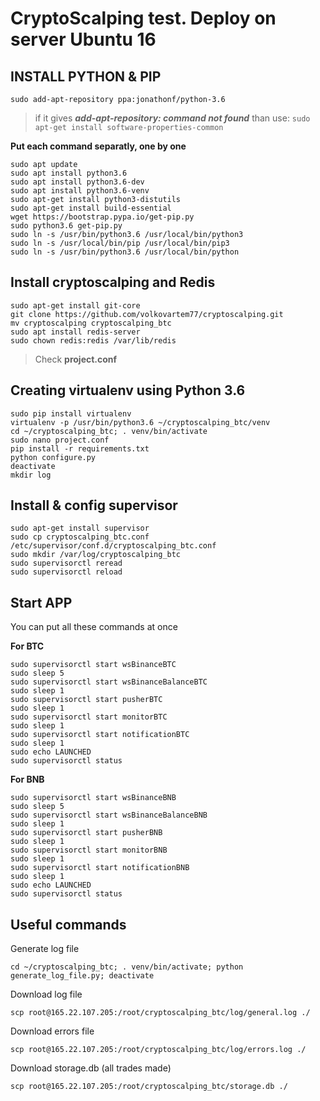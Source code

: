 # CryptoScalping test. Deploy on server Ubuntu 16

## INSTALL PYTHON & PIP

`sudo add-apt-repository ppa:jonathonf/python-3.6`  

> if it gives  ***add-apt-repository: command not found***   than use: `sudo apt-get install software-properties-common`

**Put each command separatly, one by one**
```
sudo apt update
sudo apt install python3.6
sudo apt install python3.6-dev
sudo apt install python3.6-venv
sudo apt-get install python3-distutils
sudo apt-get install build-essential
wget https://bootstrap.pypa.io/get-pip.py
sudo python3.6 get-pip.py
sudo ln -s /usr/bin/python3.6 /usr/local/bin/python3
sudo ln -s /usr/local/bin/pip /usr/local/bin/pip3
sudo ln -s /usr/bin/python3.6 /usr/local/bin/python
```



## Install cryptoscalping and Redis

```
sudo apt-get install git-core
git clone https://github.com/volkovartem77/cryptoscalping.git
mv cryptoscalping cryptoscalping_btc
sudo apt install redis-server
sudo chown redis:redis /var/lib/redis
```

> Check **project.conf**


## Creating virtualenv using Python 3.6

```
sudo pip install virtualenv
virtualenv -p /usr/bin/python3.6 ~/cryptoscalping_btc/venv
cd ~/cryptoscalping_btc; . venv/bin/activate
sudo nano project.conf
pip install -r requirements.txt
python configure.py
deactivate
mkdir log
```


## Install & config supervisor


```
sudo apt-get install supervisor
sudo cp cryptoscalping_btc.conf /etc/supervisor/conf.d/cryptoscalping_btc.conf
sudo mkdir /var/log/cryptoscalping_btc
sudo supervisorctl reread
sudo supervisorctl reload
```



## Start APP

You can put all these commands at once

**For BTC**

```
sudo supervisorctl start wsBinanceBTC
sudo sleep 5
sudo supervisorctl start wsBinanceBalanceBTC
sudo sleep 1
sudo supervisorctl start pusherBTC
sudo sleep 1
sudo supervisorctl start monitorBTC
sudo sleep 1
sudo supervisorctl start notificationBTC
sudo sleep 1
sudo echo LAUNCHED
sudo supervisorctl status

```

**For BNB**
```
sudo supervisorctl start wsBinanceBNB
sudo sleep 5
sudo supervisorctl start wsBinanceBalanceBNB
sudo sleep 1
sudo supervisorctl start pusherBNB
sudo sleep 1
sudo supervisorctl start monitorBNB
sudo sleep 1
sudo supervisorctl start notificationBNB
sudo sleep 1
sudo echo LAUNCHED
sudo supervisorctl status

```


## Useful commands

Generate log file
```
cd ~/cryptoscalping_btc; . venv/bin/activate; python generate_log_file.py; deactivate
```

Download log file
```
scp root@165.22.107.205:/root/cryptoscalping_btc/log/general.log ./
```

Download errors file
```
scp root@165.22.107.205:/root/cryptoscalping_btc/log/errors.log ./
```

Download storage.db (all trades made)
```
scp root@165.22.107.205:/root/cryptoscalping_btc/storage.db ./
```


